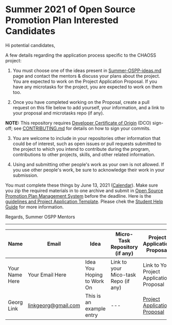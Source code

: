 # Summer 2021 of Open Source Promotion Plan Interested Candidates

Hi potential candidates,

A few details regarding the application process specific to the CHAOSS project:

1) You must choose one of the ideas present in [Summer-OSPP-ideas.md](./Summer-OSPP-ideas.md) page and contact the mentors & discuss your plans about the project. You are expected to work on the Project Application Proposal. If you have any microtasks for the project, you are expected to work on them too.

2) Once you have completed working on the Proposal, create a pull request on this file below to add yourself, your information, and a link to your proposal and microtasks repo (if any). 

**NOTE:** This repository requires [Developer Certificate of Origin](https://developercertificate.org/) (DCO) sign-off; see [CONTRIBUTING.md](https://github.com/chaoss/governance/blob/master/CONTRIBUTING.md#code-or-document-change-contributions-github-interface) for details on how to sign your commits.

3) You are welcome to include in your repositories other information that could be of interest, such as open issues or pull requests submitted to the project to which you intend to contribute during the program, contributions to other projects, skills, and other related information.

4) Using and submitting other people's work as your own is not allowed. If you use other people's work, be sure to acknowledge their work in your submission.

You must complete these things by June 13, 2021 ([Calendar](https://summer.iscas.ac.cn/help/en/student/#calendar)). Make sure you zip the required materials in to one archive and submit in [Open Source Promotion Plan Management System](https://portal.summer-ospp.ac.cn/summer/) before the deadline. Here is the [guidelines and Project Application Template](https://summer.iscas.ac.cn/help/en/assets/Project-Application-Template.pdf). Please chek the [Student Help Guide](https://summer.iscas.ac.cn/help/en/student/) for more information.


Regards,
Summer OSPP Mentors

------

| Name | Email | Idea | Micro-Task Repository (if any) | Project Application Proposal |
| --- | --- | --- | --- | --- | 
| Your Name Here | Your Email Here |  Idea You Hoping to Work On | Link to your Mico-task Repo (if any) | Link to Your Project Application Proposal |
| Georg Link | linkgeorg@gmail.com | This is an example entry | --- | [Project Application Proposal](https://docs.google.com/document/d/1C1iazxyyuo3lm7N1QXEQnM3RM58fFB9hzXD1jXzUwII/edit?usp=sharing) |
